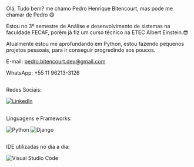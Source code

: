 Olá, Tudo bem? me chamo Pedro Henrique Bitencourt, mas pode me chamar de Pedro 😄

Estou no 3º semestre de Análise e desenvolvimento de sistemas na faculdade FECAF, porém já fiz um curso técnico na ETEC Albert Einstein.😎

Atualmente estou me aprofundando em Python, estou fazendo pequenos projetos pessoais, para ir conseguir progredindo aos poucos.

E-mail: pedro.bitencourt.dev@gmail.com

WhatsApp: +55 11 96213-3126

##

Redes Sociais:

[![LinkedIn](https://img.shields.io/badge/linkedin-%230077B5.svg?style=for-the-badge&logo=linkedin&logoColor=white)](https://www.linkedin.com/in/pedro-henrique-bitencourt-dias-704a65170/)


##

Linguagens e Frameworks:

![Python](https://img.shields.io/badge/python-3670A0?style=for-the-badge&logo=python&logoColor=ffdd54) 
![Django](https://img.shields.io/badge/django-%23092E20.svg?style=for-the-badge&logo=django&logoColor=white)

##

IDE utilizadas no dia a dia:

![Visual Studio Code](https://img.shields.io/badge/VSCode-0078d7.svg?style=for-the-badge&logo=visual-studio-code&logoColor=white)

